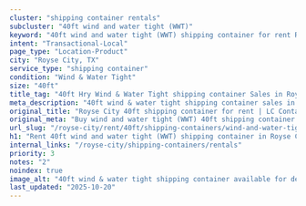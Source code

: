 ```yaml
---
cluster: "shipping container rentals"
subcluster: "40ft wind and water tight (WWT)"
keyword: "40ft wind and water tight (WWT) shipping container for rent Royse City, TX"
intent: "Transactional-Local"
page_type: "Location-Product"
city: "Royse City, TX"
service_type: "shipping container"
condition: "Wind & Water Tight"
size: "40ft"
title_tag: "40ft Hry Wind & Water Tight shipping container Sales in Royse City | LC Container"
meta_description: "40ft wind & water tight shipping container sales in Royse City. Fast delivery, competitive pricing. Serving shipping containers area. Quote ID: 7S2. Call (214) 524-4168 for your free quote today."
original_title: "Royse City 40ft shipping container for rent | LC Container"
original_meta: "Buy wind and water tight (WWT) 40ft shipping container rent with local delivery in Royse City, TX. LC Container — local Since 2003. Request a fast quote today."
url_slug: "/royse-city/rent/40ft/shipping-containers/wind-and-water-tight-wwt"
h1: "Rent 40ft wind and water tight (WWT) shipping container in Royse City"
internal_links: "/royse-city/shipping-containers/rentals"
priority: 3
notes: "2"
noindex: true
image_alt: "40ft wind & water tight shipping container available for delivery in Royse City"
last_updated: "2025-10-20"
---
```


<!-- TODO: Add unique city/inventory copy, images, and internal links here. -->
